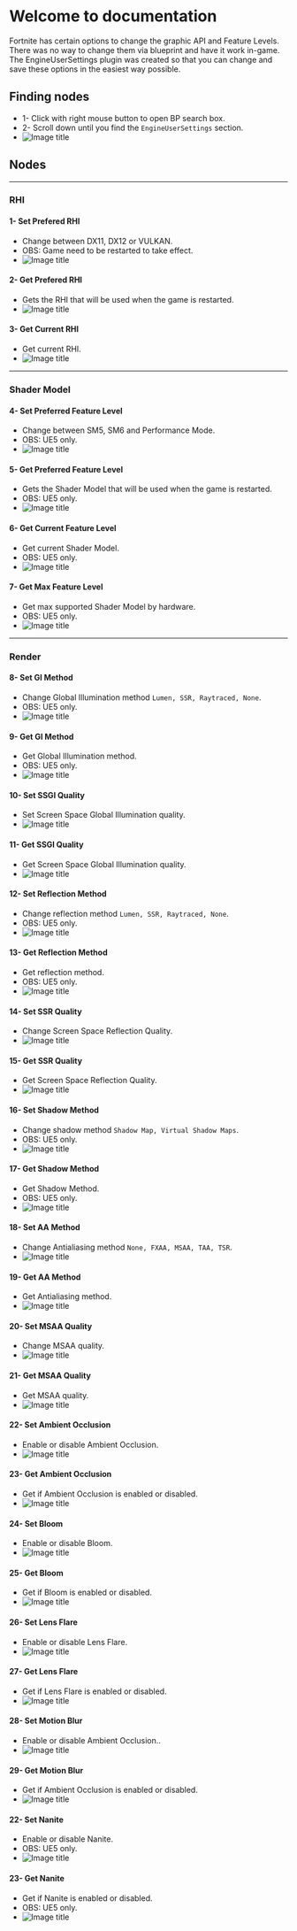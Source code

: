 # Welcome to documentation

Fortnite has certain options to change the graphic API and Feature Levels. There was no way to change them via blueprint and have it work in-game. The EngineUserSettings plugin was created so that you can change and save these options in the easiest way possible.

## Finding nodes

* 1- Click with right mouse button to open BP search box.
* 2- Scroll down until you find the `EngineUserSettings` section.
* ![Image title](/media/img/ue4/1.png)


## Nodes

---

### RHI

#### 1- Set Prefered RHI

* Change between DX11, DX12 or VULKAN.
* OBS: Game need to be restarted to take effect.
* ![Image title](/media/img/ue4/2.png)

#### 2- Get Prefered RHI

* Gets the RHI that will be used when the game is restarted.
* ![Image title](/media/img/ue4/4.png)

#### 3- Get Current RHI

* Get current RHI.
* ![Image title](/media/img/ue4/3.png)

---

### Shader Model

#### 4- Set Preferred Feature Level

* Change between SM5, SM6 and Performance Mode.
* OBS: UE5 only.
* ![Image title](/media/img/ue5/1.png)

#### 5- Get Preferred Feature Level

* Gets the Shader Model that will be used when the game is restarted. 
* OBS: UE5 only.
* ![Image title](/media/img/ue5/3.png)

#### 6- Get Current Feature Level

* Get current Shader Model.
* OBS: UE5 only.
* ![Image title](/media/img/ue5/2.png)

#### 7- Get Max Feature Level

* Get max supported Shader Model  by hardware.
* OBS: UE5 only.
* ![Image title](/media/img/ue5/4.png)

---

### Render

#### 8- Set GI Method

* Change Global Illumination method ` Lumen, SSR, Raytraced, None `.
* OBS: UE5 only.
* ![Image title](/media/img/ue5/5.png)

#### 9- Get GI Method

* Get Global Illumination method.
* OBS: UE5 only.
* ![Image title](/media/img/ue5/6.png)

#### 10- Set SSGI Quality

* Set Screen Space Global Illumination quality.
* ![Image title](/media/img/ue4/19.png)

#### 11- Get SSGI Quality

* Get Screen Space Global Illumination quality.
* ![Image title](/media/img/ue4/20.png)

#### 12- Set Reflection Method

* Change reflection method ` Lumen, SSR, Raytraced, None `.
* OBS: UE5 only.
* ![Image title](/media/img/ue5/7.png)

#### 13- Get Reflection Method

* Get reflection method.
* OBS: UE5 only.
* ![Image title](/media/img/ue5/8.png)

#### 14- Set SSR Quality

* Change Screen Space Reflection Quality.
* ![Image title](/media/img/ue4/21.png)

#### 15- Get SSR Quality

* Get Screen Space Reflection Quality.
* ![Image title](/media/img/ue4/22.png)

#### 16- Set Shadow Method

* Change shadow method ` Shadow Map, Virtual Shadow Maps `.
* OBS: UE5 only.
* ![Image title](/media/img/ue5/9.png)

#### 17- Get Shadow Method

* Get Shadow Method.
* OBS: UE5 only.
* ![Image title](/media/img/ue5/10.png)

#### 18- Set AA Method

* Change Antialiasing method ` None, FXAA, MSAA, TAA, TSR `.
* ![Image title](/media/img/ue4/5.png)

#### 19- Get AA Method

* Get Antialiasing method.
* ![Image title](/media/img/ue4/6.png)

#### 20- Set MSAA Quality

* Change MSAA quality.
* ![Image title](/media/img/ue4/7.png)

#### 21- Get MSAA Quality

* Get MSAA quality.
* ![Image title](/media/img/ue4/8.png)

#### 22- Set Ambient Occlusion

* Enable or disable Ambient Occlusion.
* ![Image title](/media/img/ue4/11.png)

#### 23- Get Ambient Occlusion

* Get if Ambient Occlusion is enabled or disabled.
* ![Image title](/media/img/ue4/12.png)

#### 24- Set Bloom

* Enable or disable Bloom.
* ![Image title](/media/img/ue4/13.png)

#### 25- Get Bloom

* Get if Bloom is enabled or disabled.
* ![Image title](/media/img/ue4/14.png)

#### 26- Set Lens Flare

* Enable or disable Lens Flare.
* ![Image title](/media/img/ue4/15.png)

#### 27- Get Lens Flare

* Get if Lens Flare is enabled or disabled.
* ![Image title](/media/img/ue4/16.png)

#### 28- Set Motion Blur

* Enable or disable Ambient Occlusion..
* ![Image title](/media/img/ue4/17.png)

#### 29- Get Motion Blur

* Get if Ambient Occlusion is enabled or disabled.
* ![Image title](/media/img/ue4/18.png)

#### 22- Set Nanite

* Enable or disable Nanite.
* OBS: UE5 only.
* ![Image title](/media/img/ue5/11.png)

#### 23- Get Nanite

* Get if Nanite is enabled or disabled.
* OBS: UE5 only.
* ![Image title](/media/img/ue5/12.png)